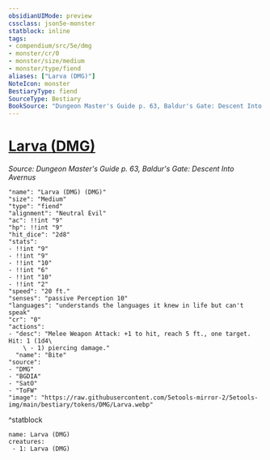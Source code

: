 ```yaml
---
obsidianUIMode: preview
cssclass: json5e-monster
statblock: inline
tags:
- compendium/src/5e/dmg
- monster/cr/0
- monster/size/medium
- monster/type/fiend
aliases: ["Larva (DMG)"]
NoteIcon: monster
BestiaryType: fiend
SourceType: Bestiary
BookSource: "Dungeon Master's Guide p. 63, Baldur's Gate: Descent Into Avernus"
---
```

# [Larva (DMG)](2-Mechanics/CLI/bestiary/fiend/larva-dmg.md)
*Source: Dungeon Master's Guide p. 63, Baldur's Gate: Descent Into Avernus*  

```statblock
"name": "Larva (DMG) (DMG)"
"size": "Medium"
"type": "fiend"
"alignment": "Neutral Evil"
"ac": !!int "9"
"hp": !!int "9"
"hit_dice": "2d8"
"stats":
- !!int "9"
- !!int "9"
- !!int "10"
- !!int "6"
- !!int "10"
- !!int "2"
"speed": "20 ft."
"senses": "passive Perception 10"
"languages": "understands the languages it knew in life but can't speak"
"cr": "0"
"actions":
- "desc": "Melee Weapon Attack: +1 to hit, reach 5 ft., one target. Hit: 1 (1d4\
    \ - 1) piercing damage."
  "name": "Bite"
"source":
- "DMG"
- "BGDIA"
- "SatO"
- "ToFW"
"image": "https://raw.githubusercontent.com/5etools-mirror-2/5etools-img/main/bestiary/tokens/DMG/Larva.webp"
```
^statblock

```encounter-table
name: Larva (DMG)
creatures:
 - 1: Larva (DMG)
```